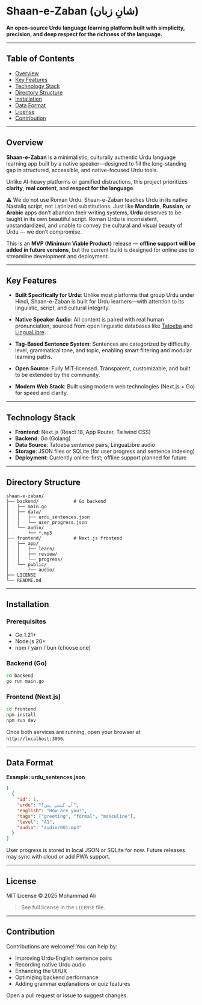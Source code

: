 # Shaan-e-Zaban (شانِ زبان)

**An open-source Urdu language learning platform built with simplicity, precision, and deep respect for the richness of the language.**

---

## Table of Contents
- [Overview](#overview)
- [Key Features](#key-features)
- [Technology Stack](#technology-stack)
- [Directory Structure](#directory-structure)
- [Installation](#installation)
- [Data Format](#data-format)
- [License](#license)
- [Contribution](#contribution)

---

## Overview

**Shaan-e-Zaban** is a minimalistic, culturally authentic Urdu language learning app built by a native speaker—designed to fill the long-standing gap in structured, accessible, and native-focused Urdu tools.

Unlike AI-heavy platforms or gamified distractions, this project prioritizes **clarity**, **real content**, and **respect for the language**.

⚠️ We do not use Roman Urdu. Shaan-e-Zaban teaches Urdu in its native Nastaliq script, not Latinized substitutions. Just like **Mandarin**, **Russian**, or **Arabic** apps don’t abandon their writing systems, **Urdu** deserves to be taught in its own beautiful script.
Roman Urdu is inconsistent, unstandardized, and unable to convey the cultural and visual beauty of Urdu — we don’t compromise.

This is an **MVP (Minimum Viable Product)** release — **offline support will be added in future versions**, but the current build is designed for online use to streamline development and deployment.

---

## Key Features

* **Built Specifically for Urdu**: Unlike most platforms that group Urdu under Hindi, Shaan-e-Zaban is built for Urdu learners—with attention to its linguistic, script, and cultural integrity.

* **Native Speaker Audio**: All content is paired with real human pronunciation, sourced from open linguistic databases like [Tatoeba](https://tatoeba.org) and [LinguaLibre](https://lingualibre.org).

* **Tag-Based Sentence System**: Sentences are categorized by difficulty level, grammatical tone, and topic, enabling smart filtering and modular learning paths.

* **Open Source**: Fully MIT-licensed. Transparent, customizable, and built to be extended by the community.

* **Modern Web Stack**: Built using modern web technologies (Next.js + Go) for speed and clarity.

---

## Technology Stack

* **Frontend**: Next.js (React 18, App Router, Tailwind CSS)
* **Backend**: Go (Golang)
* **Data Source**: Tatoeba sentence pairs, LinguaLibre audio
* **Storage**: JSON files or SQLite (for user progress and sentence indexing)
* **Deployment**: Currently online-first; offline support planned for future

---

## Directory Structure

```
shaan-e-zaban/
├── backend/             # Go backend
│   ├── main.go
│   ├── data/
│   │   ├── urdu_sentences.json
│   │   └── user_progress.json
│   └── audio/
│       └── *.mp3
├── frontend/            # Next.js frontend
│   ├── app/
│   │   ├── learn/
│   │   ├── review/
│   │   └── progress/
│   └── public/
│       └── audio/
├── LICENSE
└── README.md
```

---

## Installation

### Prerequisites

* Go 1.21+
* Node.js 20+
* npm / yarn / bun (choose one)

### Backend (Go)

```bash
cd backend
go run main.go
```

### Frontend (Next.js)

```bash
cd frontend
npm install
npm run dev
```

Once both services are running, open your browser at `http://localhost:3000`.

---

## Data Format

**Example: urdu\_sentences.json**

```json
[
  {
    "id": 1,
    "urdu": "آپ کیسے ہیں؟",
    "english": "How are you?",
    "tags": ["greeting", "formal", "masculine"],
    "level": "A1",
    "audio": "audio/001.mp3"
  }
]
```

User progress is stored in local JSON or SQLite for now. Future releases may sync with cloud or add PWA support.

---

## License

MIT License
© 2025 Mohammad Ali

> See full license in the `LICENSE` file.

---

## Contribution

Contributions are welcome! You can help by:

* Improving Urdu-English sentence pairs
* Recording native Urdu audio
* Enhancing the UI/UX
* Optimizing backend performance
* Adding grammar explanations or quiz features

Open a pull request or issue to suggest changes.
